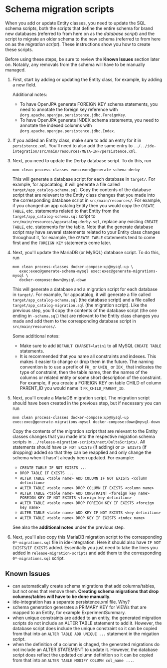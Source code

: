 # Schema migration scripts

When you add or update Entity classes, you need to update the SQL schema
scripts, both the scripts that define the entire schema for brand new databases
(referred to from here on as the _database script_) and the script to migrate an
older schema to the new schema (referred to from here on as the _migration
script_). These instructions show you how to create these scripts.

Before using these steps, be sure to review the **Known Issues** section later
on. Notably, any removals from the schema will have to be manually managed.

1. First, start by adding or updating the Entity class, for example, by adding a
   new field.

   Additional notes:

   - To have OpenJPA generate FOREIGN KEY schema statements, you need to
     annotate the foreign key reference with
     `@org.apache.openjpa.persistence.jdbc.ForeignKey`.
   - To have OpenJPA generate INDEX schema statements, you need to annotate the
     indexed columns with `@org.apache.openjpa.persistence.jdbc.Index`.

2. If you added an Entity class, make sure to add an entry for it in
   `persistence.xml`. You'll need to also add the same entry to
   `../../ide-integration/src/main/resources/META-INF/persistence.xml`.
3. Next, you need to update the Derby database script. To do this, run
   ```
   mvn clean process-classes exec:exec@generate-schema-derby
   ```
   This will generate a database script for each database in `target/`. For
   example, for appcatalog, it will generate a file called
   `target/app_catalog-schema.sql`. Copy the contents of the database script
   that are relevant to the Entity class changes that you made into the
   corresponding database script in `src/main/resources/`. For example, if you
   changed an app catalog Entity then you would copy the `CREATE TABLE`, etc.
   statements related to that Entity from the `target/app_catalog-schema.sql`
   script to `src/main/resources/appcatalog-derby.sql`, replace any existing
   `CREATE TABLE`, etc. statements for the table. Note that the generate
   database script may have several statements related to your Entity class
   changes throughout it, for example, the `CREATE TABLE` statements tend to
   come first and the `FOREIGN KEY` statements come later.
4. Next, you'll update the MariaDB (or MySQL) database script. To do this, run

   ```
   mvn clean process-classes docker-compose:up@mysql-up \
      exec:exec@generate-schema-mysql exec:exec@generate-migrations-mysql \
      docker-compose:down@mysql-down
   ```

   This will generate a database and a migration script for each database in
   `target/`. For example, for appcatalog, it will generate a file called
   `target/app_catalog-schema.sql` (the database script) and a file called
   `target/app_catalog-migration.sql` (the migration script). Like the previous
   step, you'll copy the contents of the database script (the one ending in
   `-schema.sql`) that are relevant to the Entity class changes you made and add
   them to the corresponding database script in `src/main/resources/`.

   Some additional notes:

   - Make sure to add `DEFAULT CHARSET=latin1` to all MySQL `CREATE TABLE`
     statements.
   - It is recommended that you name all constraints and indexes. This makes it
     easier to change or drop them in the future. The naming convention is to
     use a prefix of `FK_` or `UNIQ_` or `IDX_` that indicates the type of
     constraint, then the table name, then the names of the columns or related
     entity or some short description of the constraint. For example, if you
     create a FOREIGN KEY on table CHILD of column PARENT_ID you would name it
     `FK_CHILD_PARENT_ID`.

5. Next, you'll create a MariaDB migration script. The migration script should
   have been created in the previous step, but if necessary you can run

   ```
   mvn clean process-classes docker-compose:up@mysql-up exec:exec@generate-migrations-mysql docker-compose:down@mysql-down
   ```

   Copy the contents of the migration script that are relevant to the Entity
   classes changes that you made into the respective migration schema scripts in
   `../release-migration-scripts/next/DeltaScripts/`. All statements should have
   `IF NOT EXISTS` (if adding) or `IF EXISTS` (if dropping) added so that they
   can be reapplied and only change the schema when it hasn't already been
   updated. For example:

   - `CREATE TABLE IF NOT EXISTS ...`
   - `DROP TABLE IF EXISTS ...`
   - `ALTER TABLE <table name> ADD COLUMN IF NOT EXISTS <column definition>`
   - `ALTER TABLE <table name> DROP COLUMN IF EXISTS <column name>`
   - `ALTER TABLE <table name> ADD CONSTRAINT <foreign key name> FOREIGN KEY IF NOT EXISTS <foreign key definition>`
   - `ALTER TABLE <table name> DROP FOREIGN KEY IF EXISTS <foreign key name>`
   - `ALTER TABLE <table name> ADD KEY IF NOT EXISTS <key definition>`
   - `ALTER TABLE <table name> DROP KEY IF EXISTS <index name>`

   See also the **additional notes** under the previous step.

6. Next, you'll also copy this MariaDB migration script to the corresponding
   `0*-migrations.sql` file in ide-integration. Here it should also have
   `IF NOT EXISTS`/`IF EXISTS` added. Essentially you just need to take the
   lines you added in `release-migration-scripts` and add them to the
   corresponding `0*-migrations.sql` script.

## Known Issues

- can automatically create schema migrations that add columns/tables, but not
  ones that remove them. **Creating schema migrations that drop columns/tables
  will have to be done manually.**
- ide-integration has a separate persistence.xml file. Why?
- schema generation generates a PRIMARY KEY for VIEWs that are mapped to an
  Entity, for example ExperimentSummary.
- when unique constraints are added to an entity, the generated migration
  scripts do not include an ALTER TABLE statement to add it. However, the
  database script does include the unique constraint so it can be copied from
  that into an `ALTER TABLE ADD UNIQUE ...` statement in the migation script.
- when the definition of a column is chaged, the generated migrations do not
  include an ALTER STATEMENT to update it. However, the database script does
  reflect the updated column definition so it can be copied from that into an
  `ALTER TABLE MODIFY COLUMN col_name ...`.
